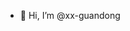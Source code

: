 - 👋 Hi, I’m @xx-guandong

<!---
xx-guandong/xx-guandong is a ✨ special ✨ repository because its `README.md` (this file) appears on your GitHub profile.
You can click the Preview link to take a look at your changes.
--->
